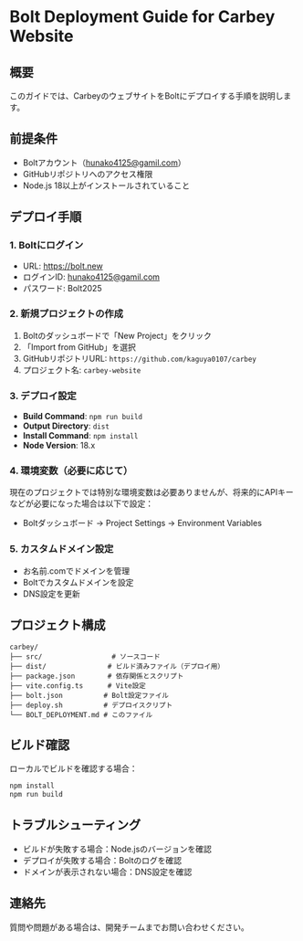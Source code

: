 # Bolt Deployment Guide for Carbey Website

## 概要
このガイドでは、CarbeyのウェブサイトをBoltにデプロイする手順を説明します。

## 前提条件
- Boltアカウント（hunako4125@gamil.com）
- GitHubリポジトリへのアクセス権限
- Node.js 18以上がインストールされていること

## デプロイ手順

### 1. Boltにログイン
- URL: https://bolt.new
- ログインID: hunako4125@gamil.com
- パスワード: Bolt2025

### 2. 新規プロジェクトの作成
1. Boltのダッシュボードで「New Project」をクリック
2. 「Import from GitHub」を選択
3. GitHubリポジトリURL: `https://github.com/kaguya0107/carbey`
4. プロジェクト名: `carbey-website`

### 3. デプロイ設定
- **Build Command**: `npm run build`
- **Output Directory**: `dist`
- **Install Command**: `npm install`
- **Node Version**: 18.x

### 4. 環境変数（必要に応じて）
現在のプロジェクトでは特別な環境変数は必要ありませんが、将来的にAPIキーなどが必要になった場合は以下で設定：
- Boltダッシュボード → Project Settings → Environment Variables

### 5. カスタムドメイン設定
- お名前.comでドメインを管理
- Boltでカスタムドメインを設定
- DNS設定を更新

## プロジェクト構成
```
carbey/
├── src/                 # ソースコード
├── dist/               # ビルド済みファイル（デプロイ用）
├── package.json        # 依存関係とスクリプト
├── vite.config.ts      # Vite設定
├── bolt.json          # Bolt設定ファイル
├── deploy.sh          # デプロイスクリプト
└── BOLT_DEPLOYMENT.md # このファイル
```

## ビルド確認
ローカルでビルドを確認する場合：
```bash
npm install
npm run build
```

## トラブルシューティング
- ビルドが失敗する場合：Node.jsのバージョンを確認
- デプロイが失敗する場合：Boltのログを確認
- ドメインが表示されない場合：DNS設定を確認

## 連絡先
質問や問題がある場合は、開発チームまでお問い合わせください。
